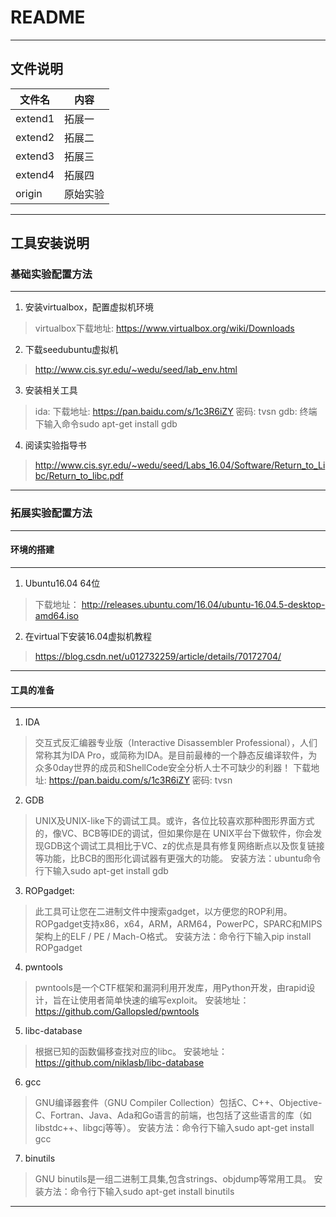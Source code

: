 # README

* * *

## 文件说明

| 文件名 | 内容 |
| --- | --- |
| extend1 | 拓展一 |
| extend2 | 拓展二 |
| extend3 | 拓展三 |
| extend4 | 拓展四 |
| origin|原始实验|

* * *

## 工具安装说明

### 基础实验配置方法

* * *

1. 安装virtualbox，配置虚拟机环境

>virtualbox下载地址:
>https://www.virtualbox.org/wiki/Downloads

2. 下载seedubuntu虚拟机

>http://www.cis.syr.edu/~wedu/seed/lab_env.html

3. 安装相关工具

>ida: 下载地址: https://pan.baidu.com/s/1c3R6iZY 密码: tvsn
>gdb: 终端下输入命令sudo apt-get install gdb

4. 阅读实验指导书

>http://www.cis.syr.edu/~wedu/seed/Labs_16.04/Software/Return_to_Libc/Return_to_libc.pdf

* * *
### 拓展实验配置方法

* * *

#### 环境的搭建

* * *

1. Ubuntu16.04 64位

>下载地址：
>http://releases.ubuntu.com/16.04/ubuntu-16.04.5-desktop-amd64.iso

2. 在virtual下安装16.04虚拟机教程

>https://blog.csdn.net/u012732259/article/details/70172704/

* * *

#### 工具的准备

* * *

1. IDA

>交互式反汇编器专业版（Interactive Disassembler Professional），人们常称其为IDA Pro，或简称为IDA。是目前最棒的一个静态反编译软件，为众多0day世界的成员和ShellCode安全分析人士不可缺少的利器！
>下载地址: https://pan.baidu.com/s/1c3R6iZY 密码: tvsn

2. GDB

>UNIX及UNIX-like下的调试工具。或许，各位比较喜欢那种图形界面方式的，像VC、BCB等IDE的调试，但如果你是在 UNIX平台下做软件，你会发现GDB这个调试工具相比于VC、z的优点是具有修复网络断点以及恢复链接等功能，比BCB的图形化调试器有更强大的功能。
>安装方法：ubuntu命令行下输入sudo apt-get install gdb

3. ROPgadget:

>此工具可让您在二进制文件中搜索gadget，以方便您的ROP利用。 ROPgadget支持x86，x64，ARM，ARM64，PowerPC，SPARC和MIPS架构上的ELF / PE / Mach-O格式。
>安装方法：命令行下输入pip install ROPgadget

4. pwntools

>pwntools是一个CTF框架和漏洞利用开发库，用Python开发，由rapid设计，旨在让使用者简单快速的编写exploit。
>安装地址：https://github.com/Gallopsled/pwntools

5. libc-database

>根据已知的函数偏移查找对应的libc。
>安装地址：https://github.com/niklasb/libc-database

6. gcc

>GNU编译器套件（GNU Compiler Collection）包括C、C++、Objective-C、Fortran、Java、Ada和Go语言的前端，也包括了这些语言的库（如libstdc++、libgcj等等）。
>安装方法：命令行下输入sudo apt-get install gcc

7. binutils

>GNU binutils是一组二进制工具集,包含strings、objdump等常用工具。
>安装方法：命令行下输入sudo apt-get install binutils

* * *



